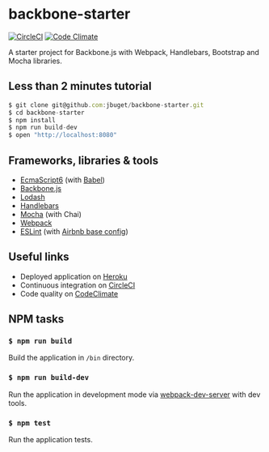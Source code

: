 # backbone-starter

[![CircleCI](https://circleci.com/gh/jbuget/backbone-starter.svg?style=svg)](https://circleci.com/gh/jbuget/backbone-starter)
[![Code Climate](https://codeclimate.com/github/jbuget/backbone-starter/badges/gpa.svg)](https://codeclimate.com/github/jbuget/backbone-starter)

A starter project for Backbone.js with Webpack, Handlebars, Bootstrap and Mocha libraries.

## Less than 2 minutes tutorial

```js
$ git clone git@github.com:jbuget/backbone-starter.git
$ cd backbone-starter
$ npm install
$ npm run build-dev
$ open "http://localhost:8080"
```

## Frameworks, libraries & tools

- [EcmaScript6](http://www.ecma-international.org/ecma-262/6.0/) (with [Babel](https://babeljs.io/))
- [Backbone.js](http://backbonejs.org/)
- [Lodash](https://lodash.com/)
- [Handlebars](http://handlebarsjs.com/)
- [Mocha](https://mochajs.org/) (with Chai)
- [Webpack](https://webpack.github.io/)
- [ESLint](http://eslint.org/) (with [Airbnb base config](https://www.npmjs.com/package/eslint-config-airbnb-base))

## Useful links

- Deployed application on [Heroku]()
- Continuous integration on [CircleCI](https://circleci.com/gh/jbuget/backbone-starter)
- Code quality on [CodeClimate](https://codeclimate.com/github/jbuget/backbone-starter)

## NPM tasks

### `$ npm run build`

Build the application in `/bin` directory.

### `$ npm run build-dev`

Run the application in development mode via [webpack-dev-server](https://webpack.github.io/docs/webpack-dev-server.html) with dev tools.

### `$ npm test`

Run the application tests.
